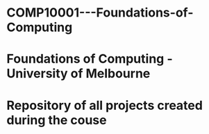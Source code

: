 # COMP10001---Foundations-of-Computing
# Foundations of Computing - University of Melbourne
# Repository of all projects created during the couse
